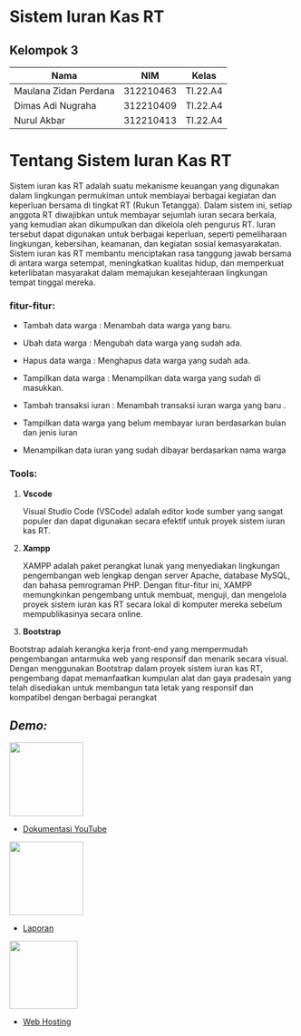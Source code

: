 # Sistem Iuran Kas RT

## Kelompok 3 <br>

| Nama                  | NIM       | Kelas     |
| --------------------- | --------- | --------- |
| Maulana Zidan Perdana | 312210463 | TI.22.A4 |
| Dimas Adi Nugraha     | 312210409 | TI.22.A4 |
| Nurul Akbar           | 312210413 | TI.22.A4 |

# **Tentang Sistem Iuran Kas RT**

Sistem iuran kas RT adalah suatu mekanisme keuangan yang digunakan dalam lingkungan permukiman untuk membiayai berbagai kegiatan dan keperluan bersama di tingkat RT (Rukun Tetangga). Dalam sistem ini, setiap anggota RT diwajibkan untuk membayar sejumlah iuran secara berkala, yang kemudian akan dikumpulkan dan dikelola oleh pengurus RT. Iuran tersebut dapat digunakan untuk berbagai keperluan, seperti pemeliharaan lingkungan, kebersihan, keamanan, dan kegiatan sosial kemasyarakatan. Sistem iuran kas RT membantu menciptakan rasa tanggung jawab bersama di antara warga setempat, meningkatkan kualitas hidup, dan memperkuat keterlibatan masyarakat dalam memajukan kesejahteraan lingkungan tempat tinggal mereka.

### **fitur-fitur:**

- Tambah data warga : Menambah data warga yang baru.

- Ubah data warga : Mengubah data warga yang sudah ada.

- Hapus data warga : Menghapus data warga yang sudah ada.

- Tampilkan data warga : Menampilkan data warga yang sudah di masukkan.

- Tambah transaksi iuran : Menambah transaksi iuran warga yang baru .

- Tampilkan data warga yang belum membayar iuran berdasarkan bulan dan jenis iuran

- Menampilkan data iuran yang sudah dibayar berdasarkan nama warga

### **Tools:**

1. **Vscode**

   Visual Studio Code (VSCode) adalah editor kode sumber yang sangat populer dan dapat digunakan secara efektif untuk proyek sistem iuran kas RT.

2. **Xampp**

   XAMPP adalah paket perangkat lunak yang menyediakan lingkungan pengembangan web lengkap dengan server Apache, database MySQL, dan bahasa pemrograman PHP. Dengan fitur-fitur ini, XAMPP memungkinkan pengembang untuk membuat, menguji, dan mengelola proyek sistem iuran kas RT secara lokal di komputer mereka sebelum mempublikasinya secara online.

3. **Bootstrap**

Bootstrap adalah kerangka kerja front-end yang mempermudah pengembangan antarmuka web yang responsif dan menarik secara visual. Dengan menggunakan Bootstrap dalam proyek sistem iuran kas RT, pengembang dapat memanfaatkan kumpulan alat dan gaya pradesain yang telah disediakan untuk membangun tata letak yang responsif dan kompatibel dengan berbagai perangkat

## **_Demo:_**

<img src=https://download.logo.wine/logo/YouTube/YouTube-Logo.wine.png width="130px">

- [Dokumentasi YouTube]()

<img src=https://png.pngtree.com/png-vector/20190511/ourmid/pngtree-vector-report-icon-png-image_1029344.jpg width="130px">

- [Laporan]()

<img src=https://res.cloudinary.com/practicaldev/image/fetch/s--ux15-5qy--/c_imagga_scale,f_auto,fl_progressive,h_1080,q_auto,w_1080/https://dev-to-uploads.s3.amazonaws.com/i/a12tj8n6facp0kt0xb0n.jpeg width="120px">

- [Web Hosting]()
